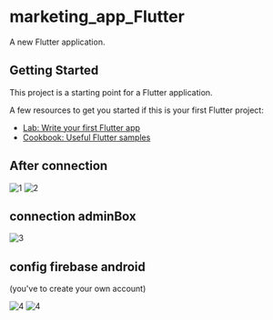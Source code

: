 # marketing_app_Flutter

A new Flutter application.

## Getting Started

This project is a starting point for a Flutter application.

A few resources to get you started if this is your first Flutter project:

- [Lab: Write your first Flutter app](https://flutter.dev/docs/get-started/codelab)
- [Cookbook: Useful Flutter samples](https://flutter.dev/docs/cookbook)

## After connection 
![1](https://user-images.githubusercontent.com/60801374/95776342-6c001480-0cc4-11eb-8c9c-680b610bbe37.png)
![2](https://user-images.githubusercontent.com/60801374/95776479-bd100880-0cc4-11eb-9db8-d61a7779c1dd.png)

## connection adminBox

![3](https://user-images.githubusercontent.com/60801374/95776654-07918500-0cc5-11eb-8a97-de178bf1b22b.png)

## config firebase android
(you've to create your own account)

![4](https://user-images.githubusercontent.com/60801374/95776729-2e4fbb80-0cc5-11eb-98b6-1dd5f0de578c.png)
![4](https://user-images.githubusercontent.com/60801374/95777127-e0878300-0cc5-11eb-9725-830e770c1a2f.png)
